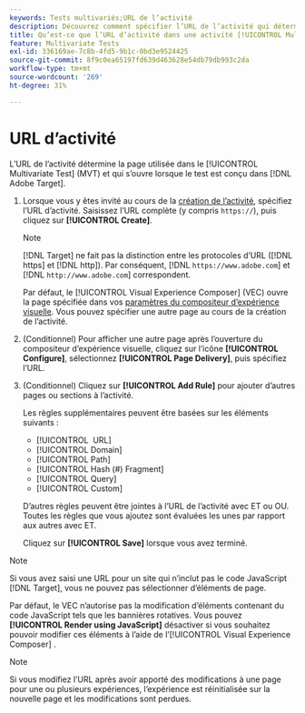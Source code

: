 ```yaml
---
keywords: Tests multivariés;URL de l’activité
description: Découvrez comment spécifier l’URL de l’activité qui détermine la page utilisée dans le test et qui s’ouvre lorsque l’activité [!UICONTROL Multivariate Test] est conçue à l’aide de  [!DNL Adobe Target].
title: Qu’est-ce que l’URL d’activité dans une activité [!UICONTROL Multivariate Test] (MVT) ?
feature: Multivariate Tests
exl-id: 336169ae-7c8b-4fd5-9b1c-0bd3e9524425
source-git-commit: 8f9c0ea65197fd639d463628e54db79db993c2da
workflow-type: tm+mt
source-wordcount: '269'
ht-degree: 31%

---
```


# URL d’activité

L’URL de l’activité détermine la page utilisée dans le [!UICONTROL Multivariate Test] (MVT) et qui s’ouvre lorsque le test est conçu dans [!DNL Adobe Target].

1. Lorsque vous y êtes invité au cours de la [création de l’activité](/help/main/c-activities/c-multivariate-testing/t-create-multivariate-test/create-multivariate-test.md), spécifiez l’URL d’activité. Saisissez l’URL complète (y compris `https://`), puis cliquez sur **[!UICONTROL Create]**.

   >[!NOTE]
   >
   >[!DNL Target] ne fait pas la distinction entre les protocoles d’URL ([!DNL https] et [!DNL http]). Par conséquent, [!DNL `https://www.adobe.com`] et [!DNL `http://www.adobe.com`] correspondent.

   Par défaut, le [!UICONTROL Visual Experience Composer] (VEC) ouvre la page spécifiée dans vos [paramètres du compositeur d’expérience visuelle](/help/main/administrating-target/visual-experience-composer-set-up.md). Vous pouvez spécifier une autre page au cours de la création de l’activité.

1. (Conditionnel) Pour afficher une autre page après l’ouverture du compositeur d’expérience visuelle, cliquez sur l’icône **[!UICONTROL Configure]**, sélectionnez **[!UICONTROL Page Delivery]**, puis spécifiez l’URL.

1. (Conditionnel) Cliquez sur **[!UICONTROL Add Rule]** pour ajouter d’autres pages ou sections à l’activité.

   Les règles supplémentaires peuvent être basées sur les éléments suivants :

   * [!UICONTROL &#x200B; URL]
   * [!UICONTROL Domain]
   * [!UICONTROL Path]
   * [!UICONTROL Hash (#) Fragment]
   * [!UICONTROL Query]
   * [!UICONTROL Custom]

   D’autres règles peuvent être jointes à l’URL de l’activité avec ET ou OU. Toutes les règles que vous ajoutez sont évaluées les unes par rapport aux autres avec ET.

   Cliquez sur **[!UICONTROL Save]** lorsque vous avez terminé.

>[!NOTE]
>
>Si vous avez saisi une URL pour un site qui n’inclut pas le code JavaScript [!DNL Target], vous ne pouvez pas sélectionner d’éléments de page.
>
>Par défaut, le VEC n’autorise pas la modification d’éléments contenant du code JavaScript tels que les bannières rotatives. Vous pouvez **[!UICONTROL Render using JavaScript]** désactiver si vous souhaitez pouvoir modifier ces éléments à l’aide de l’[!UICONTROL Visual Experience Composer] .

>[!NOTE]
>
>Si vous modifiez l’URL après avoir apporté des modifications à une page pour une ou plusieurs expériences, l’expérience est réinitialisée sur la nouvelle page et les modifications sont perdues.
